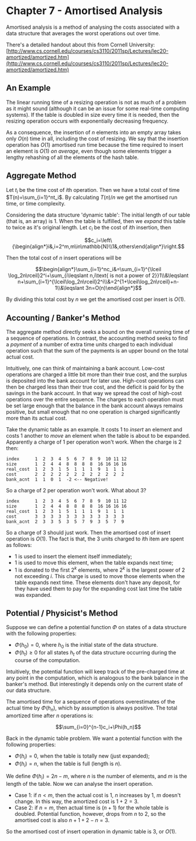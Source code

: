 # Chapter 7 - Amortised Analysis

Amortised analysis is a method of analysing the costs associated with a data structure that averages the worst operations out over time.

There's a detailed handout about this from Cornell University: [http://www.cs.cornell.edu/courses/cs3110/2011sp/Lectures/lec20-amortized/amortized.htm](http://www.cs.cornell.edu/courses/cs3110/2011sp/Lectures/lec20-amortized/amortized.htm)

## An Example

The linear running time of a resizing operation is not as much of a problem as it might sound (although it can be an issue for some real-time computing systems). If the table is doubled in size every time it is needed, then the resizing operation occurs with exponentially decreasing frequency.

As a consequence, the insertion of $n$ elements into an empty array takes only $O(n)$ time in all, including the cost of resizing. We say that the insertion operation has $O(1)$ amortised run time because the time required to insert an element is $O(1)$ *on average*, even though some elements trigger a lengthy rehashing of all the elements of the hash table.

## Aggregate Method

Let $t_i$ be the time cost of $i$th operation. Then we have a total cost of time $T(n)=\sum_{i=1}^nt_i$. By calculating $T(n)/n$ we get the amortised run time, or time complexity.

Considering the data structure 'dynamic table': The initial length of our table (that is, an array) is 1. When the table is fulfilled, then we *expand* this table to twice as it's original length. Let $c_i$ be the cost of $i$th insertion, then

$$c_i=\left\{\begin{align*}i&,i=2^m,m\in\mathbb{N}\\1&,others\end{align*}\right.$$

Then the total cost of $n$ insert operations will be

$$\begin{align*}\sum_{i=1}^nc_i&=\sum_{i=1}^{\lceil \log_2n\rceil}2^i+\sum_{i\leqslant n,i\text{ is not a power of 2}}1\\&\leqslant n+\sum_{i=1}^{\lceil\log_2n\rceil}2^i\\&=2^{1+\lceil\log_2n\rceil}+n-1\\&\leqslant 3n=O(n)\end{align*}$$

By dividing this total cost by $n$ we get the amortised cost per insert is $O(1)$.

## Accounting / Banker's Method

The aggregate method directly seeks a bound on the overall running time of a sequence of operations. In contrast, the accounting method seeks to find a *payment* of a number of extra time units charged to each individual operation such that the sum of the payments is an upper bound on the total actual cost. 

Intuitively, one can think of maintaining a bank account. Low-cost operations are charged a little bit more than their true cost, and the surplus is deposited into the bank account for later use. High-cost operations can then be charged less than their true cost, and the deficit is paid for by the savings in the bank account. In that way we spread the cost of high-cost operations over the entire sequence. The charges to each operation must be set large enough that the balance in the bank account always remains positive, but small enough that no one operation is charged significantly more than its actual cost.

Take the dynamic table as an example. It costs 1 to *insert* an element and costs 1 another to *move* an element when the table is about to be expanded. Apparently a charge of 1 per operation won't work. When the charge is 2 then:

```
index      1  2  3  4  5  6  7  8  9  10 11 12
size       1  2  4  4  8  8  8  8  16 16 16 16
real_cost  1  2  3  1  5  1  1  1  9  1  1  1
cost       2  2  2  2  2  2  2  2  2  2  2  2
bank_acnt  1  1  0  1  -2 <-- Negative!
```

So a charge of 2 per operation won't work. What about 3?

```
index      1  2  3  4  5  6  7  8  9  10 11 12
size       1  2  4  4  8  8  8  8  16 16 16 16
real_cost  1  2  3  1  5  1  1  1  9  1  1  1
cost       3  3  3  3  3  3  3  3  3  3  3  3
bank_acnt  2  3  3  5  3  5  7  9  3  5  7  9
```

So a charge of 3 should just work. Then the amortised cost of insert operation is $O(1)$. The fact is that, the 3 units charged to $i$th item are spent as follows:

- 1 is used to insert the element itself immediately;
- 1 is used to move this element, when the table expands next time;
- 1 is donated to the first $2^k$ elements, where $2^k$ is the largest power of 2 not exceeding $i$. This charge is used to move those elements when the table expands next time. These elements don't have any deposit, for they have used them to pay for the expanding cost last time the table was expanded.

## Potential / Physicist's Method

Suppose we can define a potential function $\Phi$ on states of a data structure with the following properties:

- $\Phi(h_0)=0$, where $h_0$ is the initial state of the data structure.
- $\Phi(h_t)\geqslant 0$ for all states $h_t$ of the data structure occurring during the course of the computation.

Intuitively, the potential function will keep track of the pre-charged time at any point in the computation, which is analogous to the bank balance in the banker's method. But interestingly it depends only on the current state of our data structure.

The amortised time for a sequence of operations overestimates of the actual time by $\Phi(h_n)$, which by assumption is always positive. The total amortized time after $n$ operations is:

$$\sum_{i=0}^{n-1}c_i+\Phi(h_n)$$

Back in the dynamic table problem. We want a potential function with the following properties:

- $\Phi(h_i)=0$, when the table is totally new (just expanded);
- $\Phi(h_i)=n$, when the table is full (length is $n$).

We define $\Phi(h_i)=2n-m$, where $n$ is the number of elements, and $m$ is the length of the table. Now we can analyse the insert operation.

- Case 1: if $n < m$, then the actual cost is 1, $n$ increases by 1, $m$ doesn't change. In this way, the amortized cost is $1+2=3$.
- Case 2: if $n = m$, then actual time is $(n+1)$ for the whole table is doubled. Potential function, however, drops from $n$ to $2$, so the amortised cost is also $n+1+2-n=3$.

So the amortised cost of insert operation in dynamic table is 3, or $O(1)$.